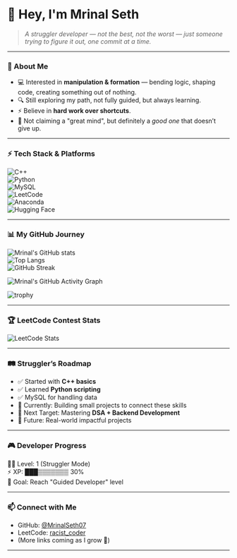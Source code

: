 # 👋 Hey, I'm Mrinal Seth  

> *A struggler developer — not the best, not the worst — just someone trying to figure it out, one commit at a time.*

---

### 🌱 About Me
- 💻 Interested in **manipulation & formation** — bending logic, shaping code, creating something out of nothing.  
- 🔍 Still exploring my path, not fully guided, but always learning.  
- ⚡ Believe in **hard work over shortcuts**.  
- 🧠 Not claiming a "great mind", but definitely a *good one* that doesn’t give up.  

---

### ⚡ Tech Stack & Platforms  
![C++](https://img.shields.io/badge/C++-00599C?style=for-the-badge&logo=cplusplus&logoColor=white)  
![Python](https://img.shields.io/badge/Python-3776AB?style=for-the-badge&logo=python&logoColor=white)  
![MySQL](https://img.shields.io/badge/MySQL-4479A1?style=for-the-badge&logo=mysql&logoColor=white)  
![LeetCode](https://img.shields.io/badge/LeetCode-FFA116?style=for-the-badge&logo=leetcode&logoColor=white)  
![Anaconda](https://img.shields.io/badge/Anaconda-44A833?style=for-the-badge&logo=anaconda&logoColor=white)  
![Hugging Face](https://img.shields.io/badge/HuggingFace-FFCA28?style=for-the-badge&logo=huggingface&logoColor=black)  

---

### 📊 My GitHub Journey  

![Mrinal's GitHub stats](https://github-readme-stats.vercel.app/api?username=MrinalSeth07&show_icons=true&theme=tokyonight)  
![Top Langs](https://github-readme-stats.vercel.app/api/top-langs/?username=MrinalSeth07&layout=compact&theme=tokyonight)  
![GitHub Streak](https://streak-stats.demolab.com?user=MrinalSeth07&theme=tokyonight)  

![Mrinal's GitHub Activity Graph](https://github-readme-activity-graph.vercel.app/graph?username=MrinalSeth07&theme=tokyo-night)  

![trophy](https://github-profile-trophy.vercel.app/?username=MrinalSeth07&theme=tokyonight&margin-w=10&margin-h=10)  

---

### 🏆 LeetCode Contest Stats  

![LeetCode Stats](https://leetcode-stats.vercel.app/api?username=racist_coder&theme=dark)  

---

### 🛤️ Struggler’s Roadmap
- ✅ Started with **C++ basics**  
- ✅ Learned **Python scripting**  
- ✅ MySQL for handling data  
- 🔄 Currently: Building small projects to connect these skills  
- 🎯 Next Target: Mastering **DSA + Backend Development**  
- 🚀 Future: Real-world impactful projects  

---

### 🎮 Developer Progress
🧑‍💻 Level: 1 (Struggler Mode)  
⚡ XP: ███▒▒▒▒▒▒▒ 30%  
🎯 Goal: Reach "Guided Developer" level  

---

### 📫 Connect with Me
- GitHub: [@MrinalSeth07](https://github.com/MrinalSeth07)  
- LeetCode: [racist_coder](https://leetcode.com/racist_coder/)  
- (More links coming as I grow 🌱)  

---

